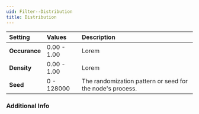 ```yaml
---
uid: Filter--Distribution
title: Distribution
---
```


| Setting       | Values      | Description                                               |
| :------------ | :---------- | :-------------------------------------------------------- |
| **Occurance** | 0.00 - 1.00 | Lorem                                                     |
| **Density**   | 0.00 - 1.00 | Lorem                                                     |
| **Seed**      | 0 - 128000  | The randomization pattern or seed for the node's process. |

### Additional Info

